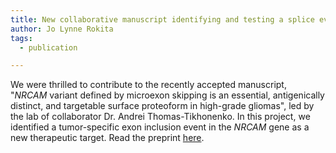 ```yaml
---
title: New collaborative manuscript identifying and testing a splice event in the NRCAM gene has been accepted in Cell Reports! 
author: Jo Lynne Rokita
tags:
  - publication

---
```


We were thrilled to contribute to the recently accepted manuscript, "_NRCAM_ variant defined by microexon skipping is an essential, antigenically distinct, and targetable surface proteoform in high-grade gliomas", led by the lab of collaborator Dr. Andrei Thomas-Tikhonenko.
In this project, we identified a tumor-specific exon inclusion event in the _NRCAM_ gene as a new therapeutic target.
Read the preprint [here](https://www.biorxiv.org/content/10.1101/2025.01.09.631916v4). 


